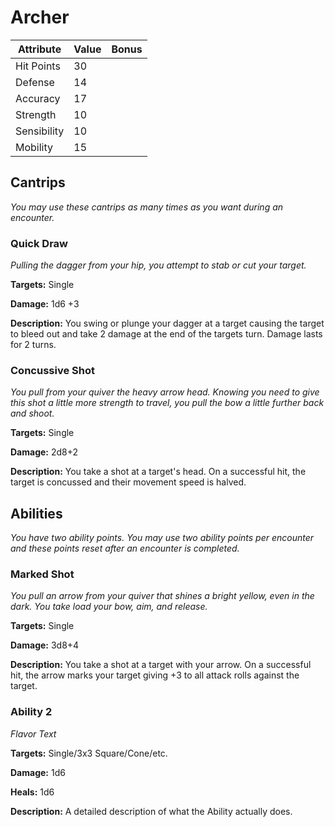 # Archer

|Attribute|Value|Bonus|
|---|---|---|
|Hit Points|30|<center> </center>|
|Defense|14|<center> </center>|
|Accuracy|17|<center> </center>|
|Strength|10|<center> </center>|
|Sensibility|10|<center> </center>|
|Mobility|15|<center> </center>|


## Cantrips
_You may use these cantrips as many times as you want during an encounter._

### Quick Draw

_Pulling the dagger from your hip, you attempt to stab or cut your target._

**Targets:** Single

**Damage:** 1d6 +3

**Description:** You swing or plunge your dagger at a target causing the target to bleed out and take 2 damage at the end of the targets turn.  Damage lasts for 2 turns.

### Concussive Shot

_You pull from your quiver the heavy arrow head.  Knowing you need to give this shot a little more strength to travel, you pull the bow a little further back and shoot._

**Targets:** Single

**Damage:** 2d8+2

**Description:** You take a shot at a target's head.  On a successful hit, the target is concussed and their movement speed is halved.


## Abilities
_You have two ability points.  You may use two ability points per encounter and these points reset after an encounter is completed._

### Marked Shot

_You pull an arrow from your quiver that shines a bright yellow, even in the dark.  You take load your bow, aim, and release._

**Targets:** Single

**Damage:** 3d8+4

**Description:** You take a shot at a target with your arrow.  On a successful hit, the arrow marks your target giving +3 to all attack rolls against the target.

### Ability 2

_Flavor Text_

**Targets:** Single/3x3 Square/Cone/etc.

**Damage:** 1d6

**Heals:** 1d6

**Description:** A detailed description of what the Ability actually does.
